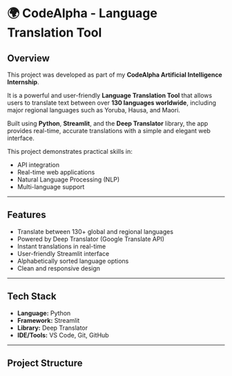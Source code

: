 # 🌍 CodeAlpha - Language Translation Tool

## Overview

This project was developed as part of my **CodeAlpha Artificial Intelligence Internship**.

It is a powerful and user-friendly **Language Translation Tool** that allows users to translate text between over **130 languages worldwide**, including major regional languages such as Yoruba, Hausa, and Maori.  

Built using **Python**, **Streamlit**, and the **Deep Translator** library, the app provides real-time, accurate translations with a simple and elegant web interface.

This project demonstrates practical skills in:

- API integration  
- Real-time web applications  
- Natural Language Processing (NLP)  
- Multi-language support  

---

## Features

- Translate between 130+ global and regional languages  
- Powered by Deep Translator (Google Translate API)  
- Instant translations in real-time  
- User-friendly Streamlit interface  
- Alphabetically sorted language options  
- Clean and responsive design  

---

## Tech Stack

- **Language:** Python  
- **Framework:** Streamlit  
- **Library:** Deep Translator  
- **IDE/Tools:** VS Code, Git, GitHub  

---

## Project Structure
